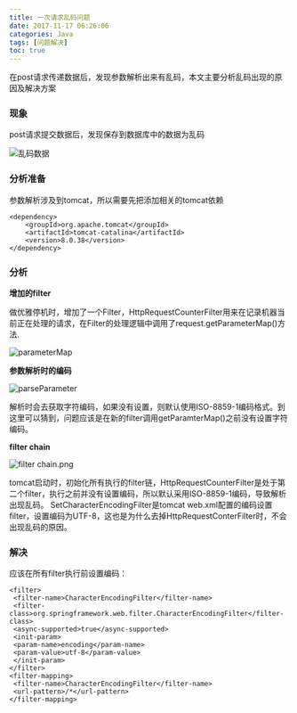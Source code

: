 ```yaml
---
title: 一次请求乱码问题
date: 2017-11-17 06:26:06
categories: Java
tags: [问题解决]
toc: true
---
```


在post请求传递数据后，发现参数解析出来有乱码，本文主要分析乱码出现的原因及解决方案

<!--more-->

### 现象
post请求提交数据后，发现保存到数据库中的数据为乱码

![乱码数据](/img/20171117/乱码.png)

### 分析准备

参数解析涉及到tomcat，所以需要先把添加相关的tomcat依赖

```
<dependency>
    <groupId>org.apache.tomcat</groupId>
    <artifactId>tomcat-catalina</artifactId>
    <version>8.0.38</version>
</dependency>
```

### 分析
**增加的filter**

做优雅停机时，增加了一个Filter，HttpRequestCounterFilter用来在记录机器当前正在处理的请求，在Filter的处理逻辑中调用了request.getParameterMap()方法.

![parameterMap](/img/20171117/parameterMap.png)

**参数解析时的编码**

![parseParameter](/img/20171117/parseParameter.png)

解析时会去获取字符编码，如果没有设置，则默认使用ISO-8859-1编码格式。到这里可以猜到，问题应该是在新的filter调用getParamterMap()之前没有设置字符编码。

**filter chain**

![filter chain.png](/img/20171117/filter_chain.png)

 tomcat启动时，初始化所有执行的filter链，HttpRequestCounterFilter是处于第二个filter，执行之前并没有设置编码，所以默认采用ISO-8859-1编码，导致解析出现乱码。
       SetCharacterEncodingFilter是tomcat web.xml配置的编码设置filter，设置编码为UTF-8，这也是为什么去掉HttpRequestConterFilter时，不会出现乱码的原因。
 
### 解决

应该在所有filter执行前设置编码：

```
<filter>
 <filter-name>CharacterEncodingFilter</filter-name>
 <filter-class>org.springframework.web.filter.CharacterEncodingFilter</filter-class>
 <async-supported>true</async-supported>
 <init-param>
 <param-name>encoding</param-name>
 <param-value>utf-8</param-value>
 </init-param>
</filter>
<filter-mapping>
 <filter-name>CharacterEncodingFilter</filter-name>
 <url-pattern>/*</url-pattern>
</filter-mapping>
```